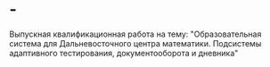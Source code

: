 # -
Выпускная квалификационная работа на тему: "Образовательная система для Дальневосточного центра математики. Подсистемы адаптивного тестирования, документооборота и дневника"
